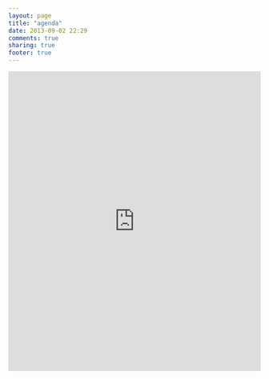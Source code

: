 ```yaml
---
layout: page
title: "agenda"
date: 2013-09-02 22:29
comments: true
sharing: true
footer: true
---
```

<iframe src="https://www.google.com/calendar/embed?height=600&amp;wkst=1&amp;bgcolor=%23FFFFFF&amp;src=4kdplt215k34mt5fc68a1n6d5k%40group.calendar.google.com&amp;color=%238C500B&amp;ctz=America%2FSao_Paulo" style=" border-width:0 " width="100%" height="600" frameborder="0" scrolling="no"></iframe>